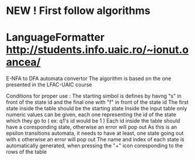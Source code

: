 
# NEW ! First follow algorithms 

# LanguageFormatter http://students.info.uaic.ro/~ionut.oancea/

E-NFA to DFA automata convertor
The algorithm is based on the one presented in the LFAC-UAIC course

Conditions for proper use :
The starting simbol is defines by havng "s" in front of the state id and the final one with "f" in front of the state id
The first state inside the table should be the starting state
Inside the input table only numeric values can be given, each one representing the id of the state which they go to ( ex: q1's id would be 1 )
Each id inside the table should have a coresponding state, otherwise an error will pop out
As this is an epsilon transitions automata, it needs to have at least, one state going out with ε otherwise an error will pop out
The name and index of each state is automatically generated, when pressing the "+" icon coresponding to the rows of the table
